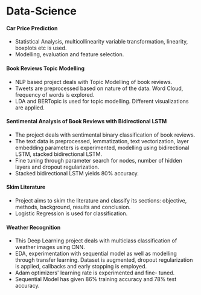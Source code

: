 # Data-Science 

#### Car Price Prediction 
* Statistical Analysis, multicollinearity variable transformation, linearity, boxplots etc is used. 
* Modelling, evaluation and feature selection. 

#### Book Reviews Topic Modelling
* NLP based project deals with Topic Modelling of book reviews.
* Tweets are preprocessed based on nature of the data. Word Cloud,
frequency of words is explored.
* LDA and BERTopic is used for topic modelling. Different visualizations are
applied.
#### Sentimental Analysis of Book Reviews with Bidirectional LSTM

* The project deals with sentimental binary classification of book
reviews. 
* The text data is preprocessed, lemmatization, text
vectorization, layer embedding parameters is experimented,
modelling using bidirectional LSTM, stacked bidirectional LSTM.
* Fine tuning through parameter search for nodes, number of hidden layers
and dropout regularization.
* Stacked bidirectional LSTM yields 80% accuracy.

#### Skim Literature
* Project aims to skim the literature and classify its sections: objective,
methods, background, results and conclusion.
* Logistic Regression is used for classification.

#### Weather Recognition
* This Deep Learning project deals with multiclass classification of weather
images using CNN.
* EDA, experimentation with sequential model as well as modelling
through transfer learning. Dataset is augmented, dropout regularization
is applied, callbacks and early stopping is employed.
* Adam optimizers' learning rate is experimented and fine- tuned.
* Sequential Model has given 86% training accuracy and 78% test accuracy.
